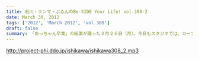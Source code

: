 ```yaml
---
title: 石川・ホンマ・ぶるんのBe-SIDE Your Life! vol.308-2
date: March 30, 2012
tags: ['2012', 'March 2012', 'vol.308']
draft: false
summary: 「あっちゃん卒業」の紙面が踊った３月２６日（月）。今日もスタジオでは、カープ前田の成績および動向に話が及ぶのでした・・・ＮＡＭＡＥ
---
```


http://project-phi.ddo.jp/ishikawa/ishikawa308_2.mp3